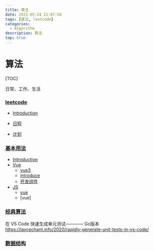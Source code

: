 ```yaml
---
title: 算法
date: 2021-05-24 22:07:58
tags: [算法, leetcode]
categories:
  - Algorithm
description: 算法
top: true
---
```


# 算法

[TOC]

日常、工作、生活

###  [leetcode](1.leetcode/README.md)

- [Introduction](README.md)

- [日程](source/_posts/schedule/README.md)
- [计划](source/_posts/schedule/README.md)

###  [基本用法](基本用法/README.md)

- [Introduction](source/_posts/front/README.md)
- [Vue](source/_posts/front/vue/README.md)
  - [vue3](source/_posts/front/vue/Vue3.md)
  - [introduce](source/_posts/front/vue/introduce.md)
  - [开发组件](source/_posts/front/vue/DevelopComponents.md)
- [JS](source/_posts/front/js/README.md)
  - [vue](source/_posts/front/README1.md)
  - [vue]

###  [经典算法](经典算法/README.md)

在 VS Code 快速生成单元测试———— Go版本
https://jaycechant.info/2020/rapidly-generate-unit-tests-in-vs-code/







###  [数据结构](数据结构/README.md)